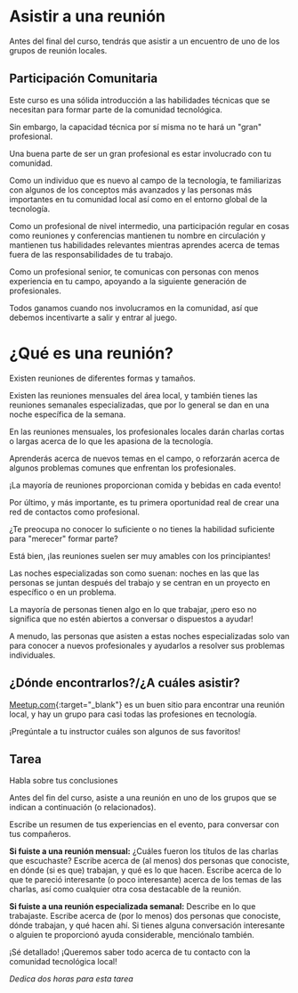 ﻿# Asistir a una reunión

Antes del final del curso, tendrás que asistir a un encuentro de uno de los grupos de reunión locales. 

## Participación Comunitaria

Este curso es una sólida introducción a las habilidades técnicas que se necesitan para formar parte de la comunidad tecnológica.

Sin embargo, la capacidad técnica por sí misma no te hará un "gran" profesional.

Una buena parte de ser un gran profesional es estar involucrado con tu comunidad.

Como un individuo que es nuevo al campo de la tecnología, te familiarizas con algunos de los conceptos más avanzados y las personas más importantes en tu comunidad local así como en el entorno global de la tecnología.

Como un profesional de nivel intermedio, una participación regular en cosas como reuniones y conferencias mantienen tu nombre en circulación y mantienen tus habilidades relevantes mientras aprendes acerca de temas fuera de las responsabilidades de tu trabajo.

Como un profesional senior, te comunicas con personas con menos experiencia en tu campo, apoyando a la siguiente generación de profesionales.

Todos ganamos cuando nos involucramos en la comunidad, así que debemos incentivarte a salir y entrar al juego.

# ¿Qué es una reunión?

Existen reuniones de diferentes formas y tamaños.

Existen las reuniones mensuales del área local, y también tienes las reuniones semanales especializadas, que por lo general se dan en una noche específica de la semana.

En las reuniones mensuales, los profesionales locales darán charlas cortas o largas acerca de lo que les apasiona de la tecnología.

Aprenderás acerca de nuevos temas en el campo, o reforzarán acerca de algunos problemas comunes que enfrentan los profesionales.

¡La mayoría de reuniones proporcionan comida y bebidas en cada evento!

Por último, y más importante, es tu primera oportunidad real de crear una red de contactos como profesional.

¿Te preocupa no conocer lo suficiente o no tienes la habilidad suficiente para "merecer" formar parte?

Está bien, ¡las reuniones suelen ser muy amables con los principiantes!

Las noches especializadas son como suenan: noches en las que las personas se juntan después del trabajo y se centran en un proyecto en específico o en un problema.

La mayoría de personas tienen algo en lo que trabajar, ¡pero eso no significa que no estén abiertos a conversar o dispuestos a ayudar!

A menudo, las personas que asisten a estas noches especializadas solo van para conocer a nuevos profesionales y ayudarlos a resolver sus problemas individuales.

## ¿Dónde encontrarlos?/¿A cuáles asistir?

[Meetup.com](http://www.meetup.com){:target="_blank"} es un buen sitio para encontrar una reunión local, y hay un grupo para casi todas las profesiones en tecnología.

¡Pregúntale a tu instructor cuáles son algunos de sus favoritos!

## Tarea

Habla sobre tus conclusiones

Antes del fin del curso, asiste a una reunión en uno de los grupos que se indican a continuación (o relacionados).

Escribe un resumen de tus experiencias en el evento, para conversar con tus compañeros.

**Si fuiste a una reunión mensual:** ¿Cuáles fueron los títulos de las charlas que escuchaste? Escribe acerca de (al menos) dos personas que conociste, en dónde (si es que) trabajan, y qué es lo que hacen. Escribe acerca de lo que te pareció interesante (o poco interesante) acerca de los temas de las charlas, así como cualquier otra cosa destacable de la reunión.

**Si fuiste a una reunión especializada semanal:** Describe en lo que trabajaste. Escribe acerca de (por lo menos) dos personas que conociste, dónde trabajan, y qué hacen ahí. Si tienes alguna conversación interesante o alguien te proporcionó ayuda considerable, menciónalo también.

¡Sé detallado! ¡Queremos saber todo acerca de tu contacto con la comunidad tecnológica local!

_Dedica dos horas para esta tarea_
